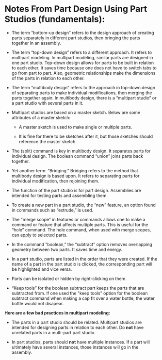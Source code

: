 # Notes From Part Design Using Part Studios (fundamentals):

* The term “bottom-up design” refers to the design approach of creating parts separately in different part studios, then bringing the parts together in an assembly.

* The term “top-down design” refers to a different approach. It refers to multipart modeling. In multipart modeling, similar parts are designed in one part studio. 
  Top-down design allows for parts to be built in relation to each other. It saves time because one does not have to switch tabs to go from part to part. 
  Also, geometric relationships make the dimensions of the parts in relation to each other.

* The term “multibody design” refers to the approach in top-down design of separating parts to make individual modifications, then merging the parts together again. 
  In multibody design, there is a “multipart studio” or a part studio with several parts in it.

* Multipart studios are based on a master sketch. Below are some attributes of a master sketch:

  * A master sketch is used to make single or multiple parts.

  * It is fine for there to be sketches after it, but those sketches should reference the master sketch.

* The (split) command is key in multibody design. It separates parts for individual design. The boolean command “union” joins parts back together.

* Yet another term: “Bridging.” Bridging refers to the method that multibody design is based upon. It refers to separating parts for individual modification, then rejoining them.

* The function of the part studio is for part design. Assemblies are intended for testing parts and assembling them.

* To create a new part in a part studio, the “new” feature, an option found in commands such as “extrude,” is used.

* The "merge scope" in features or commands allows one to make a command or feature that affects multiple parts. This is useful for the “hole” command. 
  The hole command, when used with merge scopes, can apply to selected parts. 

* In the command “boolean,” the “subtract” option removes overlapping geometry between two parts. It saves time and energy. 

* In a part studio, parts are listed in the order that they were created. If the name of a part in the part studio is clicked, the corresponding part will be highlighted and vice versa.

* Parts can be isolated or hidden by right-clicking on them.

* “Keep tools” for the boolean subtract part keeps the parts that are subtracted from. If one used the "keep tools" option for the boolean subtract command when making a cap fit over a water bottle, the water bottle would not disapear.

**Here are a few bad practices in multipart modeling:**

* The parts in a part studio should be related. Multipart studios are intended for designing parts in relation to each other. Do **not** have unrelated parts in a multi-part 
  part studio.

* In part studios, parts should **not** have multiple instances. If a part will ultimately have several instances, those instances will go in the assembly.
